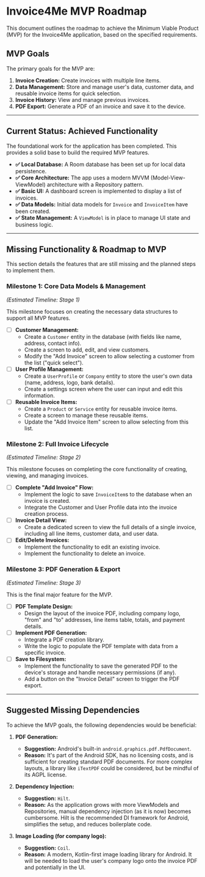 # Invoice4Me MVP Roadmap

This document outlines the roadmap to achieve the Minimum Viable Product (MVP) for the Invoice4Me application, based on the specified requirements.

## MVP Goals

The primary goals for the MVP are:
1.  **Invoice Creation:** Create invoices with multiple line items.
2.  **Data Management:** Store and manage user's data, customer data, and reusable invoice items for quick selection.
3.  **Invoice History:** View and manage previous invoices.
4.  **PDF Export:** Generate a PDF of an invoice and save it to the device.

---

## Current Status: Achieved Functionality

The foundational work for the application has been completed. This provides a solid base to build the required MVP features.

-   **✅ Local Database:** A Room database has been set up for local data persistence.
-   **✅ Core Architecture:** The app uses a modern MVVM (Model-View-ViewModel) architecture with a Repository pattern.
-   **✅ Basic UI:** A dashboard screen is implemented to display a list of invoices.
-   **✅ Data Models:** Initial data models for `Invoice` and `InvoiceItem` have been created.
-   **✅ State Management:** A `ViewModel` is in place to manage UI state and business logic.

---

## Missing Functionality & Roadmap to MVP

This section details the features that are still missing and the planned steps to implement them.

### Milestone 1: Core Data Models & Management

*(Estimated Timeline: Stage 1)*

This milestone focuses on creating the necessary data structures to support all MVP features.

-   [ ] **Customer Management:**
    -   Create a `Customer` entity in the database (with fields like name, address, contact info).
    -   Create a screen to add, edit, and view customers.
    -   Modify the "Add Invoice" screen to allow selecting a customer from the list ("quick select").
-   [ ] **User Profile Management:**
    -   Create a `UserProfile` or `Company` entity to store the user's own data (name, address, logo, bank details).
    -   Create a settings screen where the user can input and edit this information.
-   [ ] **Reusable Invoice Items:**
    -   Create a `Product` or `Service` entity for reusable invoice items.
    -   Create a screen to manage these reusable items.
    -   Update the "Add Invoice Item" screen to allow selecting from this list.

### Milestone 2: Full Invoice Lifecycle

*(Estimated Timeline: Stage 2)*

This milestone focuses on completing the core functionality of creating, viewing, and managing invoices.

-   [ ] **Complete "Add Invoice" Flow:**
    -   Implement the logic to save `InvoiceItem`s to the database when an invoice is created.
    -   Integrate the Customer and User Profile data into the invoice creation process.
-   [ ] **Invoice Detail View:**
    -   Create a dedicated screen to view the full details of a single invoice, including all line items, customer data, and user data.
-   [ ] **Edit/Delete Invoices:**
    -   Implement the functionality to edit an existing invoice.
    -   Implement the functionality to delete an invoice.

### Milestone 3: PDF Generation & Export

*(Estimated Timeline: Stage 3)*

This is the final major feature for the MVP.

-   [ ] **PDF Template Design:**
    -   Design the layout of the invoice PDF, including company logo, "from" and "to" addresses, line items table, totals, and payment details.
-   [ ] **Implement PDF Generation:**
    -   Integrate a PDF creation library.
    -   Write the logic to populate the PDF template with data from a specific invoice.
-   [ ] **Save to Filesystem:**
    -   Implement the functionality to save the generated PDF to the device's storage and handle necessary permissions (if any).
    -   Add a button on the "Invoice Detail" screen to trigger the PDF export.

---

## Suggested Missing Dependencies

To achieve the MVP goals, the following dependencies would be beneficial:

1.  **PDF Generation:**
    *   **Suggestion:** Android's built-in `android.graphics.pdf.PdfDocument`.
    *   **Reason:** It's part of the Android SDK, has no licensing costs, and is sufficient for creating standard PDF documents. For more complex layouts, a library like `iTextPDF` could be considered, but be mindful of its AGPL license.

2.  **Dependency Injection:**
    *   **Suggestion:** `Hilt`.
    *   **Reason:** As the application grows with more ViewModels and Repositories, manual dependency injection (as it is now) becomes cumbersome. Hilt is the recommended DI framework for Android, simplifies the setup, and reduces boilerplate code.

3.  **Image Loading (for company logo):**
    *   **Suggestion:** `Coil`.
    *   **Reason:** A modern, Kotlin-first image loading library for Android. It will be needed to load the user's company logo onto the invoice PDF and potentially in the UI.
